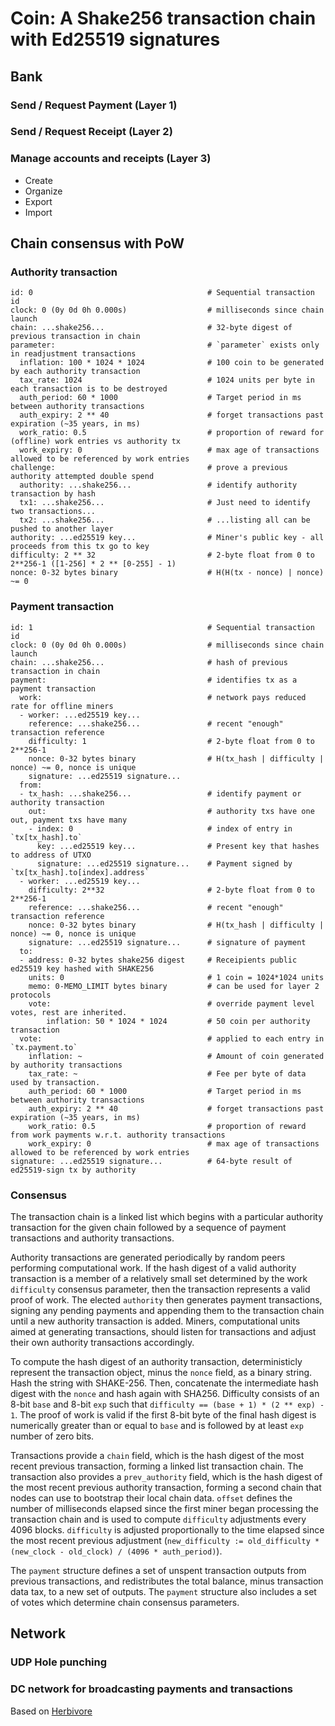
# Coin: A Shake256 transaction chain with Ed25519 signatures

## Bank

### Send / Request Payment (Layer 1)

### Send / Request Receipt (Layer 2)

### Manage accounts and receipts (Layer 3)

- Create
- Organize
- Export
- Import

## Chain consensus with PoW

### Authority transaction

    id: 0                                       # Sequential transaction id
    clock: 0 (0y 0d 0h 0.000s)                  # milliseconds since chain launch
    chain: ...shake256...                       # 32-byte digest of previous transaction in chain
    parameter:                                  # `parameter` exists only in readjustment transactions
      inflation: 100 * 1024 * 1024              # 100 coin to be generated by each authority transaction
      tax_rate: 1024                            # 1024 units per byte in each transaction is to be destroyed
      auth_period: 60 * 1000                    # Target period in ms between authority transactions
      auth_expiry: 2 ** 40                      # forget transactions past expiration (~35 years, in ms)
      work_ratio: 0.5                           # proportion of reward for (offline) work entries vs authority tx
      work_expiry: 0                            # max age of transactions allowed to be referenced by work entries
    challenge:                                  # prove a previous authority attempted double spend
      authority: ...shake256...                 # identify authority transaction by hash
      tx1: ...shake256...                       # Just need to identify two transactions...
      tx2: ...shake256...                       # ...listing all can be pushed to another layer
    authority: ...ed25519 key...                # Miner's public key - all proceeds from this tx go to key
    difficulty: 2 ** 32                         # 2-byte float from 0 to 2**256-1 ([1-256] * 2 ** [0-255] - 1)
    nonce: 0-32 bytes binary                    # H(H(tx - nonce) | nonce) ~= 0
    
### Payment transaction

    id: 1                                       # Sequential transaction id
    clock: 0 (0y 0d 0h 0.000s)                  # milliseconds since chain launch
    chain: ...shake256...                       # hash of previous transaction in chain
    payment:                                    # identifies tx as a payment transaction
      work:                                     # network pays reduced rate for offline miners
      - worker: ...ed25519 key...
        reference: ...shake256...               # recent "enough" transaction reference
        difficulty: 1                           # 2-byte float from 0 to 2**256-1
        nonce: 0-32 bytes binary                # H(tx_hash | difficulty | nonce) ~= 0, nonce is unique
        signature: ...ed25519 signature...
      from:
      - tx_hash: ...shake256...                 # identify payment or authority transaction
        out:                                    # authority txs have one out, payment txs have many
        - index: 0                              # index of entry in `tx[tx_hash].to`
          key: ...ed25519 key...                # Present key that hashes to address of UTXO
          signature: ...ed25519 signature...    # Payment signed by `tx[tx_hash].to[index].address`
      - worker: ...ed25519 key...
        difficulty: 2**32                       # 2-byte float from 0 to 2**256-1
        reference: ...shake256...               # recent "enough" transaction reference
        nonce: 0-32 bytes binary                # H(tx_hash | difficulty | nonce) ~= 0, nonce is unique
        signature: ...ed25519 signature...      # signature of payment
      to:
      - address: 0-32 bytes shake256 digest     # Receipients public ed25519 key hashed with SHAKE256
        units: 0                                # 1 coin = 1024*1024 units
        memo: 0-MEMO_LIMIT bytes binary         # can be used for layer 2 protocols
        vote:                                   # override payment level votes, rest are inherited.
            inflation: 50 * 1024 * 1024         # 50 coin per authority transaction
      vote:                                     # applied to each entry in `tx.payment.to`
        inflation: ~                            # Amount of coin generated by authority transactions
        tax_rate: ~                             # Fee per byte of data used by transaction.
        auth_period: 60 * 1000                  # Target period in ms between authority transactions
        auth_expiry: 2 ** 40                    # forget transactions past expiration (~35 years, in ms)
        work_ratio: 0.5                         # proportion of reward from work payments w.r.t. authority transactions
        work_expiry: 0                          # max age of transactions allowed to be referenced by work entries
    signature: ...ed25519 signature...          # 64-byte result of ed25519-sign tx by authority

### Consensus

The transaction chain is a linked list which begins with a particular authority transaction for the given chain followed by a sequence of payment transactions and authority transactions.

Authority transactions are generated periodically by random peers performing computational work.  If the hash digest of a valid authority transaction is a member of a relatively small set determined by the work `difficulty` consensus parameter, then the transaction represents a valid proof of work.  The elected `authority` then generates payment transactions, signing any pending payments and appending them to the transaction chain until a new authority transaction is added.  Miners, computational units aimed at generating transactions, should listen for transactions and adjust their own authority transactions accordingly.

To compute the hash digest of an authority transaction, deterministicly represent the transaction object, minus the `nonce` field, as a binary string.  Hash the string with SHAKE-256.  Then, concatenate the intermediate hash digest with the `nonce` and hash again with SHA256.  Difficulty consists of an 8-bit `base` and 8-bit `exp` such that `difficulty == (base + 1) * (2 ** exp) - 1`.  The proof of work is valid if the first 8-bit byte of the final hash digest is numerically greater than or equal to `base` and is followed by at least `exp` number of zero bits.

Transactions provide a `chain` field, which is the hash digest of the most recent previous transaction, forming a linked list transaction chain.  The transaction also provides a `prev_authority` field, which is the hash digest of the most recent previous authority transaction, forming a second chain that nodes can use to bootstrap their local chain data.  `offset` defines the number of milliseconds elapsed since the first miner began processing the transaction chain and is used to compute `difficulty` adjustments every 4096 blocks.  `difficulty` is adjusted proportionally to the time elapsed since the most recent previous adjustment (`new_difficulty := old_difficulty * (new_clock - old_clock) / (4096 * auth_period)`).

The `payment` structure defines a set of unspent transaction outputs from previous transactions, and redistributes the total balance, minus transaction data tax, to a new set of outputs.  The `payment` structure also includes a set of votes which determine chain consensus parameters.  



## Network

### UDP Hole punching

### DC network for broadcasting payments and transactions

Based on [Herbivore](https://www.cs.cornell.edu/people/egs/herbivore/herbivore.pdf)
